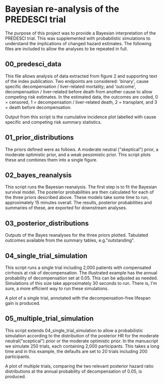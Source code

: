 # Bayesian re-analysis of the PREDESCI trial

The purpose of this project was to provide a Bayesian interpretation of the PREDESCI trial. This was supplemented with probabilistic simulations to understand the implications of changed hazard estimates. The following files are included to allow the analyses to be repeated in full.

## 00_predesci_data

This file allows analysis of data extracted from figure 2 and supporting text of the index publication. Two endpoints are considered: 'binary', cause specific decompensation / liver-related mortality; and 'outcome', decompensation / liver-related before death from another cause to allow competing risk estimates. In the estimated data, the outcomes are coded, 0 = censored, 1 = decompensation / liver-related death, 2 = transplant, and 3 = death before decompensation.

Output from this script is the cumulative incidence plot labelled with cause specific and competing risk summary statistics.

## 01_prior_distributions

The priors defined were as follows. A moderate neutral ("skeptical") prior, a moderate optimistic prior, and a weak pessimistic prior. This script plots these and combines them into a single figure.

## 02_bayes_reanalysis

This script runs the Bayesian reanalysis. The first step is to fit the Bayesian survival model. The posterior probabilities are then calculated for each of the three priors described above. These models take some time to run, approximately 15 minutes overall. The results, posterior probabilities and summaries of these, are exported for downstream analyses.

## 03_posterior_distributions

Outputs of the Bayes reanalyses for the three priors plotted. Tabulated outcomes available from the summary tables, e.g."outstanding".

## 04_single_trial_simulation

This script runs a single trial including 2,000 patients with compensated cirrhosis at risk of decompensation. The illustrated example has the annual probability of decompensation set at 0.05. This can be adjusted as needed. Simulations of this size take approximately 30 seconds to run. There is, I'm sure, a more efficient way to run these simulations.

A plot of a single trial, annotated with the decompensation-free lifespan gain is produced.

## 05_multiple_trial_simulation

This script extends 04_single_trial_simulation to allow a probabilistic simulation according to the distribution of the posterior HR for the moderate neutral("sceptical") prior or the moderate optimistic prior. In the manuscript we simulate 250 trials, each containing 2,000 participants. This takes a long time and in this example, the defaults are set to 20 trials including 200 participants.

A plot of multiple trials, comparing the two relevant posterior hazard ratio distributions at the annual probability of decompensation of 0.05, is produced.
